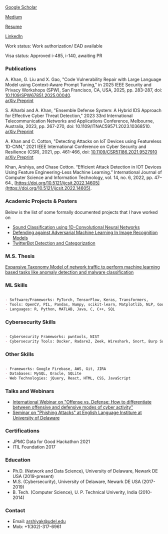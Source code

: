 [Google Scholar](https://scholar.google.com/citations?user=Jz96BT4AAAAJ)

[Medium](https://arshiyak.medium.com/)

[Resume](https://github.com/arshiyak9/arshiyak9.github.io/blob/main/Arshiya_khan_resume.pdf)

[LinkedIn](https://www.linkedin.com/in/arshiyak9)

Work status: Work authorization/ EAD available

Visa status: Approved i-485, i-140, awaiting PR


### Publications

A. Khan, G. Liu and X. Gao, "Code Vulnerability Repair with Large Language Model using Context-Aware Prompt Tuning," in 2025 IEEE Security and Privacy Workshops (SPW), San Francisco, CA, USA, 2025, pp. 283-287, doi: [10.1109/SPW67851.2025.00040](https://doi.ieeecomputersociety.org/10.1109/SPW67851.2025.00040).
<br/>
[arXiv Preprint](https://arxiv.org/pdf/2409.18395)

S. Alharbi and A. Khan, "Ensemble Defense System: A Hybrid IDS Approach for Effective Cyber Threat Detection," 2023 33rd International Telecommunication Networks and Applications Conference, Melbourne, Australia, 2023, pp. 267-270, doi: 10.1109/ITNAC59571.2023.10368510.
<br/>
[arXiv Preprint](https://arxiv.org/abs/2401.03491)

A. Khan and C. Cotton, "Detecting Attacks on IoT Devices using Featureless 1D-CNN," 2021 IEEE International Conference on Cyber Security and Resilience (CSR), 2021, pp. 461-466, doi: [10.1109/CSR51186.2021.9527910](https://ieeexplore.ieee.org/document/9527910)<br/>
[arXiv Preprint](https://arxiv.org/abs/2109.03989)

Khan, Arshiya, and Chase Cotton. “Efficient Attack Detection in IOT Devices Using Feature Engineering-Less Machine Learning.” International Journal of Computer Science and Information Technology, vol. 14, no. 6, 2022, pp. 47–64., [https://doi.org/10.5121/ijcsit.2022.14605](https://doi.org/10.5121/ijcsit.2022.14605).


### Academic Projects & Posters
Below is the list of some formally documented projects that I have worked on

- [Sound Classification using 1D-Convolutional Neural Networks](https://github.com/arshiyak9/arshiyak9.github.io/blob/main/Posters/SoundClassification.pdf)
- [Defending against Adversarial Machine Learning In Image Recognition Models](https://github.com/arshiyak9/arshiyak9.github.io/blob/main/Posters/DefenseAgainstMLAttacks.pdf)
- [TwitterBot Detection and Categorization](https://github.com/arshiyak9/arshiyak9.github.io/blob/main/Projects/%23BotAttack.pdf) 


### M.S. Thesis

[Expansive Taxonomy Model of network traffic to perform machine learning based tasks like anomaly detection and malware classification](https://www.proquest.com/docview/2308191862?pq-origsite=gscholar&fromopenview=true)


### ML Skills
```markdown

- Software/Frameworks: PyTorch, TensorFlow, Keras, Transformers, 
- Tools: OpenCV, PIL, Pandas, Numpy, scikit-learn, Matplotlib, NLP, Google Colab, Jupyter Notebook
- Languages: R, Python, MATLAB, Java, C, C++, SQL

```

### Cybersecurity Skills
```markdown

- Cybersecurity Frameworks: pwntools, NIST
- Cybersecurity Tools: Docker, Radare2, Zeek, Wireshark, Snort, Burp Suite, Metasploit

```

### Other Skills
```markdown

- Frameworks: Google Firebase, AWS, Git, JIRA
- Databases: MySQL, Oracle, SQLite
- Web Technologies: jQuery, React, HTML, CSS, JavaScript

```

### Talks and Webinars

- [International Webinar on "Offense vs. Defense: How to differentiate between offensive and defensive modes of cyber activity"](https://github.com/arshiyak9/arshiyak9.github.io/blob/main/Talks%20and%20Presentations/offenceVsDefence.pdf)
- [Seminar on "Phishing Attacks" at English Language Institure at University of Delaware](https://github.com/arshiyak9/arshiyak9.github.io/blob/main/Talks%20and%20Presentations/Phishing.pdf)


### Certifications
- JPMC Data for Good Hackathon 2021
- ITIL Foundation 2017

### Education
- Ph.D. (Network and Data Science), University of Delaware, Newark DE USA (2019-present)
- M.S. (Cybersecurity), University of Delaware, Newark DE USA (2017-2019)
- B. Tech. (Computer Science), U. P. Technical Univerity, India (2010-2014)

### Contact
- Email: arshiyak@udel.edu
- Mob: +1(302)-317-6961
